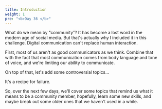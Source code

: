```yaml
---
title: Introduction
weight: 1
pre: "<b>Day 36 </b>"
---
```


What do we mean by "community”? It has become a lost word in the modern age of social media. But that's actually why I included it in this challenge. Digital communication can't replace human interaction.

First, most of us aren't as good communicators as we think. Combine that with the fact that most communication comes from body language and tone of voice, and we're limiting our ability to communicate.

On top of that, let's add some controversial topics...

It's a recipe for failure.

So, over the next few days, we'll cover some topics that remind us what it means to be a community member, hopefully, learn some new skills, and maybe break out some older ones that we haven't used in a while.
